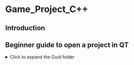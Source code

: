 # Game_Project_C++

## Introduction


## Beginner guide to open a project in QT

<details>
<summary>Click to expand the Guid folder</summary> 

  **Step by step guide**
  * Download the folder Object_Oriented_Project in Github as zip.
  * Zip the folder on you computer and make sure every file is in de same folder
  * Open the folder Project_Snake
  * Open the Snake_Widgets.pro with QT
  
<p align="center"><img src="./Screenshots/Snake_widget.png"></p>

## Game Instructions
 
 <details>
<summary>Click to expand the Game folder</summary> 
  
  **Step by step guide**
  * Press play in QT and A login (main window) window will appear.
  * You have give the username and password otherwise it won't open the game window.
  <p align="center"><img src="./Screenshots/login.png"></p>
  * username = Snake and password = Snake.
  * If you enterd the correct username and password a messagebox will appear.
  
  * Now the Game (Dialog) window will appear.
  <p align="center"><img src="./Screenshots/game_screen.png"></p>
  
   * Press space to start the game.
   * To move the snake you can press the arrow key.
   * On the left and right sight you can see the old score and new score of the player.
   * There are 3 types friuts in the game and each of them give the player different score based on the difficulty.
  
  <p align="center"><img src="./Project_Snake/images/cherry.png"></p>
  * The first one is cherry and it gives you 1 point and it appears most of the time (30%)
  
  
  
  
  
  
  
